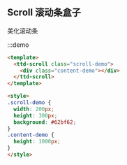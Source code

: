 <style>
.scroll-demo {
  width: 200px;
  height: 300px;
  background: #62bf62;
}
.content-demo {
  height: 1000px;
}
</style>

## Scroll 滚动条盒子

美化滚动条

:::demo
```html
<template>
  <ttd-scroll class="scroll-demo">
    <div class="content-demo"></div>
  </ttd-scroll>
</template>

<style>
.scroll-demo {
  width: 200px;
  height: 300px;
  background: #62bf62;
}
.content-demo {
  height: 1000px;
}
</style>
```